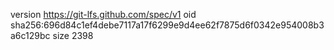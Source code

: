 version https://git-lfs.github.com/spec/v1
oid sha256:696d84c1ef4debe7117a17f6299e9d4ee62f7875d6f0342e954008b3a6c129bc
size 2398

